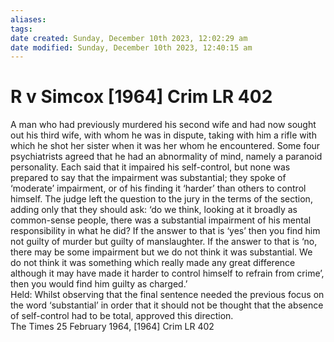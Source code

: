 ```yaml
---
aliases: 
tags: 
date created: Sunday, December 10th 2023, 12:02:29 am
date modified: Sunday, December 10th 2023, 12:40:15 am
---
```


# R v Simcox [1964] Crim LR 402

A man who had previously murdered his second wife and had now sought out his third wife, with whom he was in dispute, taking with him a rifle with which he shot her sister when it was her whom he encountered. Some four psychiatrists agreed that he had an abnormality of mind, namely a paranoid personality. Each said that it impaired his self-control, but none was prepared to say that the impairment was substantial; they spoke of ‘moderate’ impairment, or of his finding it ‘harder’ than others to control himself. The judge left the question to the jury in the terms of the section, adding only that they should ask: ‘do we think, looking at it broadly as common-sense people, there was a substantial impairment of his mental responsibility in what he did? If the answer to that is ‘yes’ then you find him not guilty of murder but guilty of manslaughter. If the answer to that is ‘no, there may be some impairment but we do not think it was substantial. We do not think it was something which really made any great difference although it may have made it harder to control himself to refrain from crime’, then you would find him guilty as charged.’  
Held: Whilst observing that the final sentence needed the previous focus on the word ‘substantial’ in order that it should not be thought that the absence of self-control had to be total, approved this direction.  
The Times 25 February 1964, [1964] Crim LR 402
